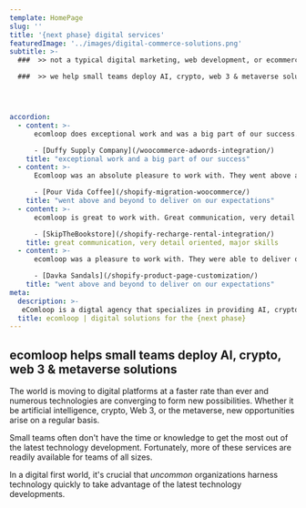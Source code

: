 ```yaml
---
template: HomePage
slug: ''
title: '{next phase} digital services'
featuredImage: '../images/digital-commerce-solutions.png'
subtitle: >-
  ###  >> not a typical digital marketing, web development, or ecommerce agency

  ###  >> we help small teams deploy AI, crypto, web 3 & metaverse solutions




accordion:
  - content: >-
      ecomloop does exceptional work and was a big part of our success. We will be using him for more projects in the future.

      - [Duffy Supply Company](/woocommerce-adwords-integration/)
    title: "exceptional work and a big part of our success"
  - content: >-
      Ecomloop was an absolute pleasure to work with. They went above and beyond, searching out new requirements we hadn't thought to ensure the project was a success. I very highly recommend working with ecomloop.

      - [Pour Vida Coffee](/shopify-migration-woocommerce/)
    title: "went above and beyond to deliver on our expectations"
  - content: >-
      ecomloop is great to work with. Great communication, very detail oriented, major skills, couldn't be happier with their leadership in developing a shopify store. The store that we are building has an increasing number of components that are being constantly added and ecomloop is able to utilize and incorporate a number of apps to get the job done. They are also very creative problem solvers and have come up with novel solutions along the way.

      - [SkipTheBookstore](/shopify-recharge-rental-integration/)
    title: great communication, very detail oriented, major skills
  - content: >-
      ecomloop was a pleasure to work with. They were able to deliver on the job, building us a new product detail page for our Shopify site. They were communicative and patient and went above and beyond to deliver on our expectations. I would definitely work with ecomloop again.

      - [Davka Sandals](/shopify-product-page-customization/)
    title: "went above and beyond to deliver on our expectations"
meta:
  description: >-
   eComloop is a digtal agency that specializes in providing AI, crypto, Web 3, and metaverse solutions. We work with a variety of small teams to make sure their needs are met. With a focus on the future, ecomloop is adapting to  changing technology transformations.
  title: ecomloop | digital solutions for the {next phase}
---
```

## ecomloop helps small teams deploy AI, crypto, web 3 & metaverse solutions

The world is moving to digital platforms at a faster rate than ever and numerous technologies are converging to form new possibilities. Whether it be artificial intelligence, crypto, Web 3, or the metaverse, new opportunities arise on a regular basis.

Small teams often don't have the time or knowledge to get the most out of the latest technology development. Fortunately, more of these services are readily available for teams of all sizes.

In a digital first world, it's crucial that *uncommon* organizations harness technology quickly to take advantage of the latest technology developments.
